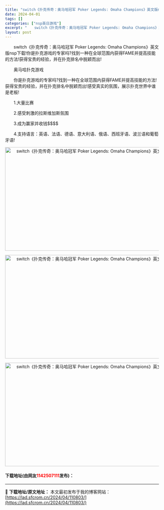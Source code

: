 ```yaml
---
title: "switch《扑克传奇：奥马哈冠军 Poker Legends: Omaha Champions》英文版nsp下载"
date: 2024-04-01
tags: []
categories: ["nsp英日游戏"]
excerpt: "　　switch《扑克传奇：奥马哈冠军 Poker Legends: Omaha Champions》英文版nsp下载!你是扑克游戏的专家吗?找到一种在全球范围内获得FAME并提高技能的方法!获得宝贵的经验，并在扑克排名中脱颖而出! 　　奥马哈扑克游戏 　　你是扑克游戏的专家吗?找到一种在全球范围内&hellip;"
layout: post
---
```


 <p>　　switch《扑克传奇：奥马哈冠军 Poker Legends: Omaha Champions》英文版nsp下载!你是扑克游戏的专家吗?找到一种在全球范围内获得FAME并提高技能的方法!获得宝贵的经验，并在扑克排名中脱颖而出!</p> <p>　　奥马哈扑克游戏</p> <p>　　你是扑克游戏的专家吗?找到一种在全球范围内获得FAME并提高技能的方法!获得宝贵的经验，并在扑克排名中脱颖而出!感受真实的氛围，展示扑克世界中谁是老板!</p> <p>　　1.大量比赛</p> <p>　　2.感受刺激的拉斯维加斯氛围</p> <p>　　3.成为赢家并收钱$$$$</p> <p>　　4.支持语言：英语、法语、德语、意大利语、俄语、西班牙语、波兰语和葡萄牙语!</p> <p style="text-align: center;"><img src="https://lad.sfcrom.cn/wp-content/uploads/2024/04/20240401_660aa2df7c194.webp" style="width: 600px; height: 338px;" alt="switch《扑克传奇：奥马哈冠军 Poker Legends: Omaha Champions》英文版nsp下载" /></p> <p style="text-align: center;"><img src="https://lad.sfcrom.cn/wp-content/uploads/2024/04/20240401_660aa2dfe9a41.webp" style="width: 600px; height: 338px;" alt="switch《扑克传奇：奥马哈冠军 Poker Legends: Omaha Champions》英文版nsp下载" /></p> <p style="text-align: center;"><img src="https://lad.sfcrom.cn/wp-content/uploads/2024/04/20240401_660aa2e05caf5.webp" style="width: 600px; height: 338px;" alt="switch《扑克传奇：奥马哈冠军 Poker Legends: Omaha Champions》英文版nsp下载" /></p> <p><h4>下载地址(由网友<font color="red">1142507111</font>发布)：</h4></p> 

---
📖 **下载地址/原文地址：** 本文最初发布于我的博客网站：[https://lad.sfcrom.cn/2024/04/110803/](https://lad.sfcrom.cn/2024/04/110803/)
